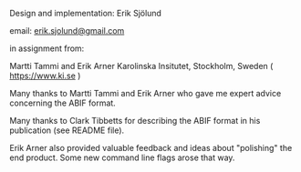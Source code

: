 Design and implementation: Erik Sjölund

email: erik.sjolund@gmail.com

in assignment from:

Martti Tammi and Erik Arner
Karolinska Insitutet, Stockholm, Sweden ( https://www.ki.se )

Many thanks to Martti Tammi and Erik Arner who gave me expert advice concerning
the ABIF format.

Many thanks to Clark Tibbetts for describing the ABIF format in his publication
(see README file).

Erik Arner also provided valuable feedback and ideas about "polishing" the end
product. Some new command line flags arose that way.
